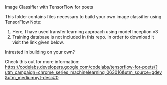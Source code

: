 Image Classifier with TensorFlow for poets

This folder contains files necessary to build your own image classifier using TensorFlow
Note: 
1. Here, I have used transfer learning approach using model Inception v3
2. Training database is not included in this repo. In order to download it visit the link given below. 

Intrested in building on your own?

Check this out for more information: https://codelabs.developers.google.com/codelabs/tensorflow-for-poets/?utm_campaign=chrome_series_machinelearning_063016&utm_source=gdev&utm_medium=yt-desc#0
